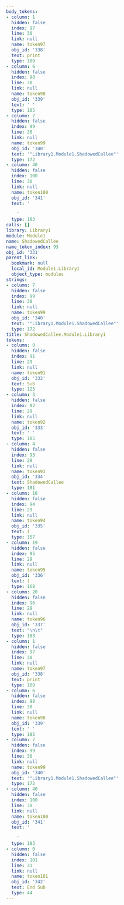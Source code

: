 ```yaml
---
body_tokens:
- column: 1
  hidden: false
  index: 97
  line: 30
  link: null
  name: token97
  obj_id: '338'
  text: print
  type: 100
- column: 6
  hidden: false
  index: 98
  line: 30
  link: null
  name: token98
  obj_id: '339'
  text: ' '
  type: 185
- column: 7
  hidden: false
  index: 99
  line: 30
  link: null
  name: token99
  obj_id: '340'
  text: '"Library1.Module1.ShadowedCallee"'
  type: 172
- column: 40
  hidden: false
  index: 100
  line: 30
  link: null
  name: token100
  obj_id: '341'
  text: '

    '
  type: 183
calls: []
library: Library1
module: Module1
name: ShadowedCallee
name_token_index: 93
obj_id: '331'
parent_link:
  bookmark: null
  local_id: Module1.Library1
  object_type: modules
strings:
- column: 7
  hidden: false
  index: 99
  line: 30
  link: null
  name: token99
  obj_id: '340'
  text: '"Library1.Module1.ShadowedCallee"'
  type: 172
title: ShadowedCallee.Module1.Library1
tokens:
- column: 0
  hidden: false
  index: 91
  line: 29
  link: null
  name: token91
  obj_id: '332'
  text: Sub
  type: 125
- column: 3
  hidden: false
  index: 92
  line: 29
  link: null
  name: token92
  obj_id: '333'
  text: ' '
  type: 185
- column: 4
  hidden: false
  index: 93
  line: 29
  link: null
  name: token93
  obj_id: '334'
  text: ShadowedCallee
  type: 181
- column: 18
  hidden: false
  index: 94
  line: 29
  link: null
  name: token94
  obj_id: '335'
  text: (
  type: 157
- column: 19
  hidden: false
  index: 95
  line: 29
  link: null
  name: token95
  obj_id: '336'
  text: )
  type: 168
- column: 20
  hidden: false
  index: 96
  line: 29
  link: null
  name: token96
  obj_id: '337'
  text: "\n\t"
  type: 183
- column: 1
  hidden: false
  index: 97
  line: 30
  link: null
  name: token97
  obj_id: '338'
  text: print
  type: 100
- column: 6
  hidden: false
  index: 98
  line: 30
  link: null
  name: token98
  obj_id: '339'
  text: ' '
  type: 185
- column: 7
  hidden: false
  index: 99
  line: 30
  link: null
  name: token99
  obj_id: '340'
  text: '"Library1.Module1.ShadowedCallee"'
  type: 172
- column: 40
  hidden: false
  index: 100
  line: 30
  link: null
  name: token100
  obj_id: '341'
  text: '

    '
  type: 183
- column: 0
  hidden: false
  index: 101
  line: 31
  link: null
  name: token101
  obj_id: '342'
  text: End Sub
  type: 44
---
```


